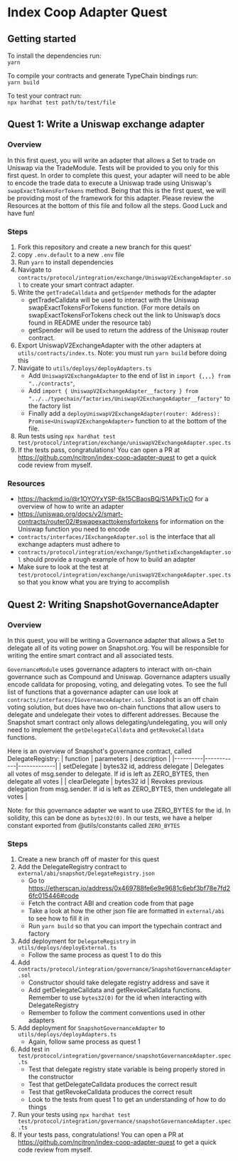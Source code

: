 # Index Coop Adapter Quest

## Getting started
To install the dependencies run:  
`yarn`

To compile your contracts and generate TypeChain bindings run:  
`yarn build`

To test your contract run:  
`npx hardhat test path/to/test/file`

## Quest 1: Write a Uniswap exchange adapter
### Overview
In this first quest, you will write an adapter that allows a Set to trade on Uniswap via the TradeModule. Tests will be provided to you only for this first quest. In order to complete this quest, your adapter will need to be able to encode the trade data to execute a Uniswap trade using Uniswap's `swapExactTokensForTokens` method. Being that this is the first quest, we will be providing most of the framework for this adapter. Please review the Resources at the bottom of this file and follow all the steps. Good Luck and have fun! 

### Steps
1. Fork this repository and create a new branch for this quest'
2. copy `.env.default` to a new `.env` file
3. Run `yarn` to install dependencies
4. Navigate to `contracts/protocol/integration/exchange/UniswapV2ExchangeAdapter.sol` to create your smart contract adapter.
5. Write the `getTradeCalldata` and `getSpender` methods for the adapter
    - getTradeCalldata will be used to interact with the Uniswap swapExactTokensForTokens function. 
    (For more details on swapExactTokensForTokens check out the link to Uniswap’s docs found in README under the resource tab)
    - getSpender will be used to return the address of the Uniswap router contract. 
6. Export UniswapV2ExchangeAdapter with the other adapters at `utils/contracts/index.ts`. Note: you must run `yarn build` before doing this
7. Navigate to `utils/deploys/deployAdapters.ts`
    - Add `UniswapV2ExchangeAdapter` to the end of list in `import {,,,} from "../contracts"`, 
    - Add `import { UniswapV2ExchangeAdapter__factory } from "../../typechain/factories/UniswapV2ExchangeAdapter__factory"` to the factory list 
    - Finally add a `deployUniswapV2ExchangeAdapter(router: Address): Promise<UniswapV2ExchangeAdapter>` function to at the bottom of the file. 
8. Run tests using `npx hardhat test test/protocol/integration/exchange/uniswapV2ExchangeAdapter.spec.ts`
9. If the tests pass, congratulations! You can open a PR at https://github.com/ncitron/index-coop-adapter-quest to get a quick code review from myself.


### Resources
- https://hackmd.io/@r1OYOYxYSP-6k15CBaosBQ/S1APkTjcO for a overview of how to write an adapter
- https://uniswap.org/docs/v2/smart-contracts/router02/#swapexacttokensfortokens for information on the Uniswap function you need to encode
- `contracts/interfaces/IExchangeAdapter.sol` is the interface that all exchange adapters must adhere to
- `contracts/protocol/integration/exchange/SynthetixExchangeAdapter.sol` should provide a rough example of how to build an adapter
- Make sure to look at the test at `test/protocol/integration/exchange/uniswapV2ExchangeAdapter.spec.ts` so that you know what you are trying to accomplish

## Quest 2: Writing SnapshotGovernanceAdapter
### Overview
In this quest, you will be writing a Governance adapter that allows a Set to delegate all of its voting power on Snapshot.org. You will be responsible for writing the entire smart contract and all associated tests.

`GovernanceModule` uses governance adapters to interact with on-chain governance such as Compound and Uniswap. Governance adapters usually encode calldata for proposing, voting, and delegating votes. To see the full list of functions that a governance adapter can use look at `contracts/interfaces/IGovernanceAdapter.sol`. Snapshot is an off chain voting solution, but does have two on-chain functions that allow users to delegate and undelegate their votes to different addresses. Because the Snapshot smart contract only allows delegating/undelegating, you will only need to implement the `getDelegateCalldata` and `getRevokeCalldata` functions.

Here is an overview of Snapshot's governance contract, called DelegateRegistry:
| function | parameters | description |
|----------|------------|-------------|
| setDelegate | bytes32 id, address delegate | Delegates all votes of msg.sender to delegate. If id is left as ZERO_BYTES, then delegate all votes |
| clearDelegate | bytes32 id | Revokes previous delegation from msg.sender. If id is left as ZERO_BYTES, then undelegate all votes |

Note: for this governance adapter we want to use ZERO_BYTES for the id. In solidity, this can be done as `bytes32(0)`. In our tests, we have a helper constant exported from @utils/constants called `ZERO_BYTES`

### Steps
1. Create a new branch off of master for this quest
2. Add the DelegateRegistry contract to `external/abi/snapshot/DelegateRegistry.json`
    - Go to https://etherscan.io/address/0x469788fe6e9e9681c6ebf3bf78e7fd26fc015446#code
    - Fetch the contract ABI and creation code from that page
    - Take a look at how the other json file are formatted in `external/abi` to see how to fill it in
    - Run `yarn build` so that you can import the typechain contract and factory
3. Add deployment for `DelegateRegistry` in `utils/deploys/deployExternal.ts`
    - Follow the same process as quest 1 to do this
4. Add `contracts/protocol/integration/governance/SnapshotGovernanceAdapter.sol`
    - Constructor should take delegate registry address and save it
    - Add getDelegateCalldata and getRevokeCalldata functions. Remember to use `bytes32(0)` for the id when interacting with DelegateRegistry
    - Remember to follow the comment conventions used in other adapters
5. Add deployment for `SnapshotGovernanceAdapter` to `utils/deploys/deployAdapters.ts`
    - Again, follow same process as quest 1
6. Add test in `test/protocol/integration/governance/snapshotGovernanceAdapter.spec.ts`
    - Test that delegate registry state variable is being properly stored in the constructor
    - Test that getDelegateCalldata produces the correct result
    - Test that getRevokeCalldata produces the correct result
    - Look to the tests from quest 1 to get an understanding of how to do things
7. Run your tests using `npx hardhat test test/protocol/integration/governance/snapshotGovernanceAdapter.spec.ts`
8. If your tests pass, congratulations! You can open a PR at https://github.com/ncitron/index-coop-adapter-quest to get a quick code review from myself.
